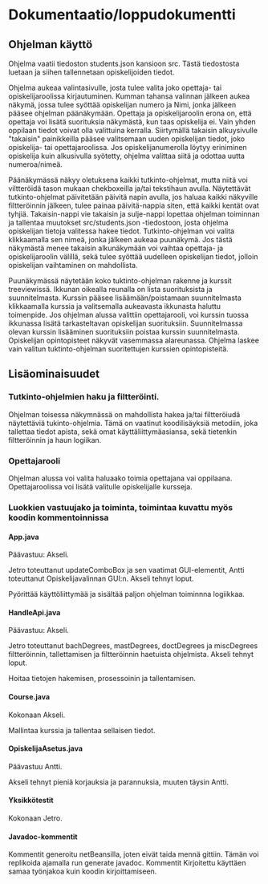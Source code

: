# Dokumentaatio/loppudokumentti

## Ohjelman käyttö

Ohjelma vaatii tiedoston students.json kansioon src. Tästä tiedostosta luetaan ja siihen tallennetaan opiskelijoiden tiedot.

Ohjelma aukeaa valintasivulle, josta tulee valita joko opettaja- tai opiskelijaroolissa kirjautuminen.
Kumman tahansa valinnan jälkeen aukea näkymä, jossa tulee syöttää opiskelijan numero ja Nimi, jonka jälkeen pääsee ohjelman
päänäkymään. Opettaja ja opiskelijaroolin erona on, että opettaja voi lisätä suorituksia näkymästä, kun taas opiskelija ei.
Vain yhden oppilaan tiedot voivat olla valittuina kerralla. Siirtymällä takaisin alkuysivulle "takaisin" painikkeilla pääsee
valitsemaan uuden opiskelijan tiedot, joko opiskelija- tai opettajaroolissa. Jos opiskelijanumerolla löytyy eriniminen opiskelija
kuin alkusivulla syötetty, ohjelma valittaa siitä ja odottaa uutta numeroa/nimeä.

Päänäkymässä näkyy oletuksena kaikki tutkinto-ohjelmat, mutta niitä voi viltteröidä tason mukaan chekboxeilla ja/tai
tekstihaun avulla. Näytettävät tutkinto-ohjelmat päivitetään päivitä napin avulla, jos haluaa kaikki näkyville filtteröinnin
jälkeen, tulee painaa päivitä-nappia siten, että kaikki kentät ovat tyhjiä. Takaisin-nappi vie takaisin ja sulje-nappi lopettaa ohjelman toiminnan ja tallentaa muutokset src/students.json -tiedostoon, josta ohjelma opiskelijan tietoja valitessa hakee tiedot.
Tutkinto-ohjelman voi valita klikkaamalla sen nimeä, jonka jälkeen aukeaa puunäkymä. Jos tästä näkymästä menee takaisin alkunäkymään
voi vaihtaa opettaja- ja opiskelijaroolin välillä, sekä tulee syöttää uudelleen opiskelijan tiedot, jolloin opiskelijan vaihtaminen
on mahdollista.

Puunäkymässä näytetään koko tuktinto-ohjelman rakenne ja kurssit treeviewissä. Ikkunan oikealla reunalla on lista suorituksista ja
suunnitelmasta. Kurssin pääsee lisäämään/poistamaan suunnitelmasta klikkaamalla kurssia ja valitsemalla aukeavasta ikkunasta
haluttu toimenpide. Jos ohjelman alussa valittiin opettajarooli, voi kurssin tuossa ikkunassa lisätä tarkasteltavan opiskelijan
suorituksiin. Suunnitelmassa olevan kurssin lisääminen suorituksiin poistaa kurssin suunnitelmasta. Opiskelijan opintopisteet
näkyvät vasemmassa alareunassa. Ohjelma laskee vain valitun tuktinto-ohjelman suoritettujen kurssien opintopisteitä.


## Lisäominaisuudet

### Tutkinto-ohjelmien haku ja filtteröinti.
Ohjelman toisessa näkymnässä on mahdollista hakea ja/tai filtteröiudä näytettäviä
tukinto-ohjelmia. Tämä on vaatinut koodilisäyksiä metodiin, joka tallettaa tiedot apista, sekä omat käyttäliittymäasiansa,
sekä tietenkin filtteröinnin ja haun logiikan.

### Opettajarooli

Ohjelman alussa voi valita haluaako toimia opettajana vai oppilaana. Opettajaroolissa voi lisätä valitulle opiskelijalle kursseja.

### Luokkien vastuujako ja toiminta, toimintaa kuvattu myös koodin kommentoinnissa

#### App.java

Päävastuu: Akseli.

Jetro toteuttanut updateComboBox ja sen vaatimat GUI-elementit, Antti toteuttanut Opiskelijavalinnan GUI:n.
Akseli tehnyt loput.

Pyörittää käyttöliittymää ja sisältää paljon ohjelman toiminnna logiikkaa.


#### HandleApi.java

Päävastuu: Akseli.

Jetro toteuttanut bachDegrees, mastDegrees, doctDegrees ja miscDegrees filtteröinnin, tallettamisen ja filtteröinnin haetuista ohjelmista.
Akseli tehnyt loput.

Hoitaa tietojen hakemisen, prosessoinin ja tallentamisen.


#### Course.java

Kokonaan Akseli.

Mallintaa kurssia ja tallentaa sellaisen tiedot.

#### OpiskelijaAsetus.java

Päävastuu Antti.

Akseli tehnyt pieniä korjauksia ja parannuksia, muuten täysin Antti.

#### Yksikkötestit

Kokonaan Jetro.


#### Javadoc-kommentit

Kommentit generoitu netBeansilla, joten eivät taida mennä gittiin. Tämän voi replikoida ajamalla run generate javadoc.
Kommentit Kirjoitettu käyttäen samaa työnjakoa kuin koodin kirjoittamiseen.